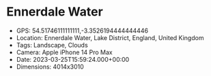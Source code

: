 # Ennerdale Water

- GPS: 54.51746111111111,-3.3526194444444446
- Location: Ennerdale Water, Lake District, England, United Kingdom
- Tags: Landscape, Clouds
- Camera: Apple iPhone 14 Pro Max
- Date: 2023-03-25T15:59:24.000+00:00
- Dimensions: 4014x3010
